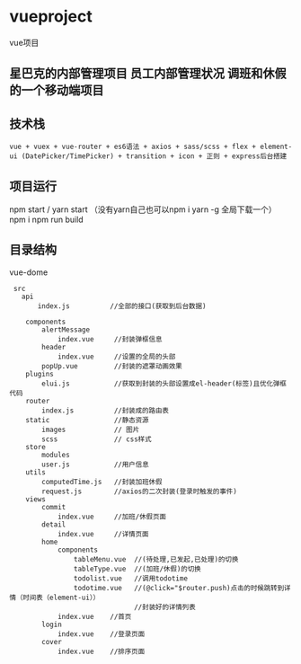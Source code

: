 # vueproject
vue项目

## 星巴克的内部管理项目  员工内部管理状况 调班和休假的一个移动端项目
## 技术栈
    vue + vuex + vue-router + es6语法 + axios + sass/scss + flex + element-ui (DatePicker/TimePicker) + transition + icon + 正则 + express后台搭建


## 项目运行

npm start / yarn start （没有yarn自己也可以npm i yarn -g 全局下载一个）
npm i
npm run build



## 目录结构

vue-dome  

     src
       api
           index.js          //全部的接口(获取到后台数据)

        components
            alertMessage  
                index.vue     //封装弹框信息
            header
                index.vue     //设置的全局的头部
            popUp.vue         //封装的遮罩动画效果
        plugins
            elui.js           //获取到封装的头部设置成el-header(标签)且优化弹框代码
        router
            index.js          //封装成的路由表
        static                //静态资源
            images            // 图片
            scss              // css样式
        store                
            modules
            user.js           //用户信息
        utils
            computedTime.js   //封装加班休假
            request.js        //axios的二次封装(登录时触发的事件)
        views
            commit
                index.vue     //加班/休假页面
            detail
                index.vue     //详情页面
            home
                components
                    tableMenu.vue  //(待处理,已发起,已处理)的切换
                    tableType.vue  //(加班/休假)的切换
                    todolist.vue   //调用todotime
                    todotime.vue   //(@click="$router.push)点击的时候跳转到详情（时间表（element-ui））
                                   //封装好的详情列表
                index.vue    //首页
            login
                index.vue    //登录页面
            cover 
                index.vue    //排序页面              
